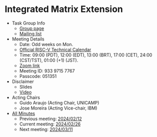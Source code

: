 
# Integrated Matrix Extension

* Task Group Info
  * [Group page](https://lists.riscv.org/g/tech-integrated-matrix-extension)
  * [Mailing list](https://lists.riscv.org/g/tech-integrated-matrix-extension/topics)
* Meeting Details
  * Date: Odd weeks on Mon.
  * [Official RISC-V Technical Calendar](https://tech.riscv.org/calendar/)
  * Time: 09:00 (PDT), 12:00 (EDT), 13:00 (BRT), 17:00 (CET), 24:00 (CST/TST), 01:00 (+1) (JST).
  * [Zoom link](https://zoom.us/j/93397157767?pwd=UE0vbWJEU0dFSXR4dlp5NGZjaUJJdz09)
  * Meeting ID: 933 9715 7767
  * Passcode: 051351
* Disclaimer
  * Slides
  * [Video](https://drive.google.com/file/d/1NddUrkHPJukhUo8OeD7uvrWCqRaMt9zx/view) 
* Acting Chairs
  * Guido Araujo  (Acting Chair, UNICAMP)
  * Jose Moreira  (Acting Vice-chair, IBM)
* [All Minutes](https://github.com/riscv-admin/integrated-matrix-extension/wiki/IME-TG-Minutes)
  * Previous meeting: [2024/02/12](https://github.com/riscv-admin/integrated-matrix-extension/wiki/IME-TG-Minutes#20240212)
  * Current meeting: [2024/02/26](https://github.com/riscv-admin/integrated-matrix-extension/wiki/IME-TG-Minutes#20240226)
  * Next meeting: [2024/03/11](https://github.com/riscv-admin/integrated-matrix-extension/wiki/IME-TG-Minutes#20240311)



